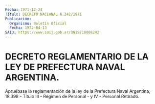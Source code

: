 ```yaml
---
Fecha: 1971-12-24
Título: DECRETO NACIONAL 6.242/1971
Publicación:
  Organismo: Boletín Oficial
  Fecha: 1972-04-13
SAIJ: https://www.saij.gob.ar/DN19710006242
---
```

# DECRETO REGLAMENTARIO DE LA LEY DE PREFECTURA NAVAL ARGENTINA.

<a id="1"></a>
Apruébase la reglamentación de la ley de la Prefectura Naval Argentina, 18.398 - Título III - Régimen de Personal - y IV - Personal Retirado.